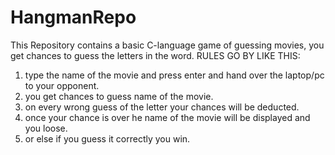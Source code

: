 # HangmanRepo
This Repository contains a basic C-language game of guessing movies, you get chances to guess the letters in the word.
RULES GO BY LIKE THIS:
1) type the name of the movie and press enter and hand over the laptop/pc to your opponent. 
2) you get chances to guess name of the movie.
3) on every wrong guess of the letter your chances will be deducted. 
4) once your chance is over he name of the movie will be displayed and you loose.
5) or else if you guess it correctly you win.
